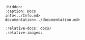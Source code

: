 ```{toctree}
:hidden:
:caption: Docs
info<../Info.md>
documentation<../documentation.md>
```

```{include} ../README.txt
:relative-docs: docs/
:relative-images:
```
